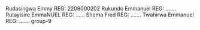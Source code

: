 Rudasingwa Emmy REG: 2209000202
Rukundo Emmanuel REG: .......
Rutayisire EmmaNUEL REG: ......
Shema Fred REG: .......
Twahirwa Emmanuel REG: .......
group-9
